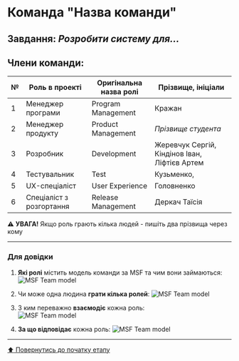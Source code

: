 # Команда "**Назва команди**"

## Завдання: *Розробити систему для...*

## Члени команди:

|№  | Роль в проекті            | Оригінальна назва ролі    | Прізвище, ініціали         |
|---|---------------------------|---------------------------|---------------------------|
| 1 | Менеджер програми         | Program Management        | Кражан       |
| 2 | Менеджер продукту         | Product Management        | *Прізвище студента*        |
| 3 | Розробник                 | Development               | Жеревчук Сергій, Кіндінов Іван, Ліфтієв Артем        |
| 4 | Тестувальник              | Test                      | Кузьменко,       |
| 5 | UX-спеціаліст             | User Experience           | Головненко        |
| 6 | Спеціаліст з розгортання  | Release Management        | Деркач Таїсія        |

:warning: **УВАГА!** Якщо роль грають кілька людей - пишіть два прізвища через кому

---
### Для довідки
1. **Які ролі** містить модель команди за MSF та чим вони займаються:
![MSF Team model](/docs/images/resources/MSF%20team%20model.jpg)

2. Чи може одна людина **грати кілька ролей**:
![MSF Team model](/docs/images/resources/MSF%20roles%20combinations.png)

1. З ким переважно **взаємодіє** кожна роль:<br>
![MSF Team model](/docs/images/resources/MSF%20roles%20focus.gif)

1. **За що відповідає** кожна роль:
![MSF Team model](/docs/images/resources/MSF%20roles%20responsibilities.png)

---
[:arrow_up: Повернутись до початку етапу](/docs/1.Envisioning/README.md)
